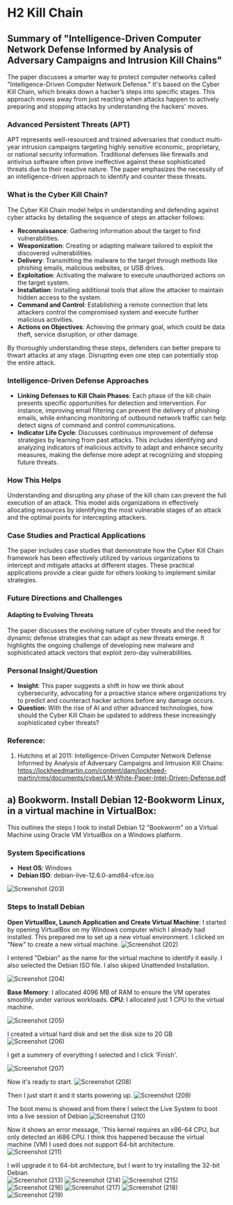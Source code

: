 # H2 Kill Chain

## Summary of "Intelligence-Driven Computer Network Defense Informed by Analysis of Adversary Campaigns and Intrusion Kill Chains"
The paper discusses a smarter way to protect computer networks called "Intelligence-Driven Computer Network Defense." It's based on the Cyber Kill Chain, which breaks down a hacker’s steps into specific stages. This approach moves away from just reacting when attacks happen to actively preparing and stopping attacks by understanding the hackers' moves.

### Advanced Persistent Threats (APT)
APT represents well-resourced and trained adversaries that conduct multi-year intrusion campaigns targeting highly sensitive economic, proprietary, or national security information. Traditional defenses like firewalls and antivirus software often prove ineffective against these sophisticated threats due to their reactive nature. The paper emphasizes the necessity of an intelligence-driven approach to identify and counter these threats.

### What is the Cyber Kill Chain?
The Cyber Kill Chain model helps in understanding and defending against cyber attacks by detailing the sequence of steps an attacker follows:
- **Reconnaissance**: Gathering information about the target to find vulnerabilities.
- **Weaponization**: Creating or adapting malware tailored to exploit the discovered vulnerabilities.
- **Delivery**: Transmitting the malware to the target through methods like phishing emails, malicious websites, or USB drives.
- **Exploitation**: Activating the malware to execute unauthorized actions on the target system.
- **Installation**: Installing additional tools that allow the attacker to maintain hidden access to the system.
- **Command and Control**: Establishing a remote connection that lets attackers control the compromised system and execute further malicious activities.
- **Actions on Objectives**: Achieving the primary goal, which could be data theft, service disruption, or other damage.

By thoroughly understanding these steps, defenders can better prepare to thwart attacks at any stage. Disrupting even one step can potentially stop the entire attack.

### Intelligence-Driven Defense Approaches
- **Linking Defenses to Kill Chain Phases**: Each phase of the kill chain presents specific opportunities for detection and intervention. For instance, improving email filtering can prevent the delivery of phishing emails, while enhancing monitoring of outbound network traffic can help detect signs of command and control communications.
- **Indicator Life Cycle**: Discusses continuous improvement of defense strategies by learning from past attacks. This includes identifying and analyzing indicators of malicious activity to adapt and enhance security measures, making the defense more adept at recognizing and stopping future threats.

### How This Helps
Understanding and disrupting any phase of the kill chain can prevent the full execution of an attack. This model aids organizations in effectively allocating resources by identifying the most vulnerable stages of an attack and the optimal points for intercepting attackers.

### Case Studies and Practical Applications
The paper includes case studies that demonstrate how the Cyber Kill Chain framework has been effectively utilized by various organizations to intercept and mitigate attacks at different stages. These practical applications provide a clear guide for others looking to implement similar strategies.

### Future Directions and Challenges
#### Adapting to Evolving Threats
The paper discusses the evolving nature of cyber threats and the need for dynamic defense strategies that can adapt as new threats emerge. It highlights the ongoing challenge of developing new malware and sophisticated attack vectors that exploit zero-day vulnerabilities.

### Personal Insight/Question
- **Insight**: This paper suggests a shift in how we think about cybersecurity, advocating for a proactive stance where organizations try to predict and counteract hacker actions before any damage occurs.
- **Question**: With the rise of AI and other advanced technologies, how should the Cyber Kill Chain be updated to address these increasingly sophisticated cyber threats?

### Reference:
1. Hutchins et al 2011: Intelligence-Driven Computer Network Defense Informed by Analysis of Adversary Campaigns and Intrusion Kill Chains: https://lockheedmartin.com/content/dam/lockheed-martin/rms/documents/cyber/LM-White-Paper-Intel-Driven-Defense.pdf 

## a) Bookworm. Install Debian 12-Bookworm Linux, in a virtual machine in VirtualBox:
This outlines the steps I took to install Debian 12 "Bookworm" on a Virtual Machine using Oracle VM VirtualBox on a Windows platform.

### System Specifications
- **Host OS**: Windows
- **Debian ISO**: debian-live-12.6.0-amd64-xfce.iso

![Screenshot (203)](https://github.com/user-attachments/assets/f2cb67e6-2a8c-419d-bc61-6774ffb8e16d)

### Steps to Install Debian
**Open VirtualBox, Launch Application and Create Virtual Machine**: I started by opening VirtualBox on my Windows computer which I already had installed. This prepared me to set up a new virtual environment. I clicked on "New" to create a new virtual machine.
![Screenshot (202)](https://github.com/user-attachments/assets/1e3a6003-1510-4849-ad1b-b3288057f9c5)

I entered "Debian" as the name for the virtual machine to identify it easily. I also selected the Debian ISO file. I also skiped Unattended Installation.

![Screenshot (204)](https://github.com/user-attachments/assets/e18c342b-0d2b-42ff-8bf6-4717c6a7dd60)

**Base Memory**: I allocated 4096 MB of RAM to ensure the VM operates smoothly under various workloads.
**CPU**: I allocated just 1 CPU to the virtual machine.

![Screenshot (205)](https://github.com/user-attachments/assets/8fd14b47-99d8-4e56-ba29-4ba6dccd1b05)

I created a virtual hard disk and set the disk size to 20 GB
![Screenshot (206)](https://github.com/user-attachments/assets/c3fa9dbe-d468-48d7-ba7f-2d72881ca985)

I get a summery of everything I selected and I click 'Finish'.

![Screenshot (207)](https://github.com/user-attachments/assets/bbe946a5-5e45-43c2-9e52-3d7bceeb87f9)

Now it's ready to start.
![Screenshot (208)](https://github.com/user-attachments/assets/7e03161a-4c81-48a0-aa7c-f59a752d6ba5)

Then I just start it and it starts powering up.
![Screenshot (209)](https://github.com/user-attachments/assets/33a41427-136a-43d5-8fd4-4f81278c2a00)

The boot menu is showed and from there I select the Live System to boot into a live session of Debian
![Screenshot (210)](https://github.com/user-attachments/assets/bddbd969-66d2-48b5-b4ad-0d56d0e78d2f)

Now it shows an error message, 'This kernel requires an x86-64 CPU, but only detected an i686 CPU. I think this happened because the virtual machine (VM) I used does not support 64-bit architecture.
![Screenshot (211)](https://github.com/user-attachments/assets/28fd2a6d-cd45-471a-b633-d842ae16a6b6) 

I will upgrade it to 64-bit architecture, but I want to try installing the 32-bit Debian.  
![Screenshot (213)](https://github.com/user-attachments/assets/b0a81768-4331-4f84-8cbf-0a2191c6194e)
![Screenshot (214)](https://github.com/user-attachments/assets/21acd49a-baee-4a91-933c-1553ef66455d)
![Screenshot (215)](https://github.com/user-attachments/assets/e3edd18f-8ba1-4ab5-835b-c7f60e339562)
![Screenshot (216)](https://github.com/user-attachments/assets/4ac985a6-b20e-4ff1-84ec-8a892ce768c0)
![Screenshot (217)](https://github.com/user-attachments/assets/f3b59102-7d40-49fe-8e88-7268ef2b860d)
![Screenshot (218)](https://github.com/user-attachments/assets/1418bdb8-ff69-4e7a-968c-d39e3e9ed674)
![Screenshot (219)](https://github.com/user-attachments/assets/66e1ba0e-3534-4e25-9015-372660cb6034)
